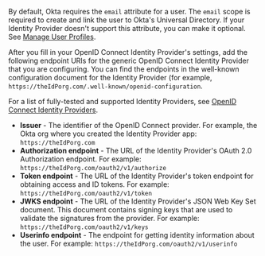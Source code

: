 By default, Okta requires the `email` attribute for a user. The `email` scope is required to create and link the user to Okta's Universal Directory. If your Identity Provider doesn't support this attribute, you can make it optional. See [Manage User Profiles](https://help.okta.com/en/prod/Content/Topics/Directory/eu-profile-editor.htm).

After you fill in your OpenID Connect Identity Provider's settings, add the following endpoint URIs for the generic OpenID Connect Identity Provider that you are configuring. You can find the endpoints in the well-known configuration document for the Identity Provider (for example, `https://theIdPorg.com/.well-known/openid-configuration`. 

For a list of fully-tested and supported Identity Providers, see [OpenID Connect Identity Providers](/docs/guides/federate-with-oidc/configure-idp/#openid-connect-identity-providers).

* **Issuer** - The identifier of the OpenID Connect provider. For example, the Okta org where you created the Identity Provider app: `https://theIdPorg.com`
* **Authorization endpoint** - The URL of the Identity Provider's OAuth 2.0 Authorization endpoint. For example: `https://theIdPorg.com/oauth2/v1/authorize`
* **Token endpoint** - The URL of the Identity Provider's token endpoint for obtaining access and ID tokens. For example: `https://theIdPorg.com/oauth2/v1/token`
* **JWKS endpoint** - The URL of the Identity Provider's JSON Web Key Set document. This document contains signing keys that are used to validate the signatures from the provider. For example: `https://theIdPorg.com/oauth2/v1/keys`
* **Userinfo endpoint** - The endpoint for getting identity information about the user. For example: `https://theIdPorg.com/oauth2/v1/userinfo`